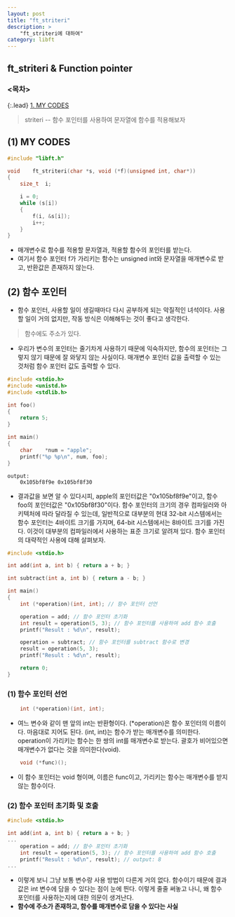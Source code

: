 ```yaml
---
layout: post
title: "ft_striteri"
description: >
    "ft_striteri에 대하여"
category: libft
---
```

## ft_striteri & Function pointer

### <목차>
{:.lead}
[1. MY CODES](#1-my-codes)

> striteri -- 함수 포인터를 사용하여 문자열에 함수를 적용해보자

## (1) MY CODES
~~~c
#include "libft.h"

void	ft_striteri(char *s, void (*f)(unsigned int, char*))
{
	size_t	i;

	i = 0;
	while (s[i])
	{
		f(i, &s[i]);
		i++;
	}
}
~~~
- 매개변수로 함수를 적용할 문자열과, 적용할 함수의 포인터를 받는다.
- 여기서 함수 포인터 f가 가리키는 함수는 unsigned int와 문자열을 매개변수로 받고, 반환값은 존재하지 않는다.

## (2) 함수 포인터
- 함수 포인터, 사용할 일이 생길때마다 다시 공부하게 되는 악질적인 녀석이다. 사용할 일이 거의 없지만, 작동 방식은 이해해두는 것이 좋다고 생각한다.

> 함수에도 주소가 있다.

- 우리가 변수의 포인터는 줄기차게 사용하기 때문에 익숙하지만, 함수의 포인터는 그렇지 않기 때문에 잘 와닿지 않는 사실이다. 매개변수 포인터 값을 출력할 수 있는 것처럼 함수 포인터 값도 출력할 수 있다.

~~~c
#include <stdio.h>
#include <unistd.h>
#include <stdlib.h>

int	foo()
{
	return 5;
}

int main()
{
	char	*num = "apple";
	printf("%p %p\n", num, foo);
}
~~~
~~~plain
output:
	0x105bf8f9e 0x105bf8f30
~~~
- 결과값을 보면 알 수 있다시피, apple의 포인터값은 "0x105bf8f9e"이고, 함수 foo의 포인터값은 "0x105bf8f30"이다. 함수 포인터의 크기의 경우 컴파일러와 아키텍처에 따라 달라질 수 있는데, 일반적으로 대부분의 현대 32-bit 시스템에서는 함수 포인터는 4바이트 크기를 가지며, 64-bit 시스템에서는 8바이트 크기를 가진다. 이것이 대부분의 컴파일러에서 사용하는 표준 크기로 알려져 있다. 함수 포인터의 대략적인 사용에 대해 살펴보자.

~~~c
#include <stdio.h>

int add(int a, int b) { return a + b; }

int subtract(int a, int b) { return a - b; }

int main() 
{
    int (*operation)(int, int); // 함수 포인터 선언

    operation = add; // 함수 포인터 초기화
    int result = operation(5, 3); // 함수 포인터를 사용하여 add 함수 호출
    printf("Result : %d\n", result);

    operation = subtract; // 함수 포인터를 subtract 함수로 변경
    result = operation(5, 3);
    printf("Result : %d\n", result);

    return 0;
}
~~~

### (1) 함수 포인터 선언
~~~c
	int (*operation)(int, int);
~~~
- 여느 변수와 같이 맨 앞의 int는 반환형이다. (*operation)은 함수 포인터의 이름이다. 마음대로 지어도 된다. (int, int)는 함수가 받는 매개변수를 의미한다. operation이 가리키는 함수는 한 쌍의 int를 매개변수로 받는다. 괄호가 비어있으면 매개변수가 없다는 것을 의미한다(void).
~~~c
	void (*func)();
~~~
- 이 함수 포인터는 void 형이며, 이름은 func이고, 가리키는 함수는 매개변수를 받지 않는 함수이다.

### (2) 함수 포인터 초기화 및 호출
~~~c
#include <stdio.h>

int add(int a, int b) { return a + b; }
...
	operation = add; // 함수 포인터 초기화
	int result = operation(5, 3); // 함수 포인터를 사용하여 add 함수 호출
	printf("Result : %d\n", result); // output: 8
...
~~~
- 이렇게 보니 그냥 보통 변수랑 사용 방법이 다른게 거의 없다. 함수이기 때문에 결과값은 int 변수에 담을 수 있다는 점이 눈에 띈다. 이렇게 줄줄 써놓고 나니, 왜 함수 포인터를 사용하는지에 대한 의문이 생겨난다. 
- **함수에 주소가 존재하고, 함수를 매개변수로 담을 수 있다는 사실**